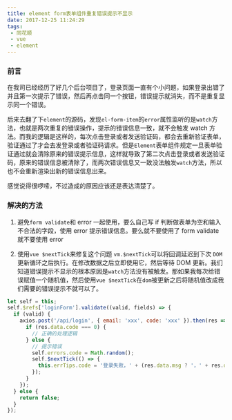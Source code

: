 ```yaml
---
title: element form表单组件重复错误提示不显示
date: 2017-12-25 11:24:29
tags:
 - 同花顺
 - vue
 - element
---
```


### 前言

在我司已经经历了好几个后台项目了，登录页面一直有个小问题，如果登录出错了并且第一次提示了错误，然后再点击同一个按钮，错误提示就消失，而不是重复显示同一个错误。

后来去翻了下`element`的源码，发现`el-form-item`的`error`属性监听的是`watch`方法，也就是两次重复的错误操作，提示的错误信息一致，就不会触发 watch 方法。而我的逻辑是这样的，每次点击登录或者发送验证码，都会去重新验证表单，验证通过了才会去发登录或者验证码请求。但是`Element`表单组件规定一旦表单验证通过就会清除原来的错误提示信息，这样就导致了第二次点击登录或者发送验证码，原来的错误信息被清除了，而两次错误信息又一致没法触发`watch`方法，所以也不会重新渲染出新的错误信息出来。

感觉说得很啰嗦，不过造成的原因应该还是表达清楚了。

### 解决的方法

1.  避免`form validate`和 error 一起使用，要么自己写 if 判断做表单为空和输入不合法的字段，使用 error 提示错误信息。要么就不要使用了 form validate 就不要使用 error

2.  使用`vue $nextTick`来修复这个问题
    `vm.$nextTick`可以将回调延迟到下次 `DOM`更新循环之后执行。在修改数据之后立即使用它，然后等待 DOM 更新。我们知道错误提示不显示的根本原因是`watch`方法没有被触发。那如果我每次给错误赋值一个随机值，然后使用`vue $nextTick`在`dom`被更新之后将随机值改成我们需要的错误提示不就可以了。

```js
let self = this;
self.$refs['loginForm'].validate((valid, fields) => {
  if (valid) {
    axios.post('/api/login', { email: 'xxx', code: 'xxx' }).then(res => {
      if (res.data.code === 0) {
        // 正确的处理逻辑
      } else {
        // 提示错误
        self.errors.code = Math.random();
        self.$nextTick(() => {
          this.errTips.code = '登录失败，' + (res.data.msg ? '，' + res.data.msg : '');
        });
      }
    });
  } else {
    return false;
  }
});
```
